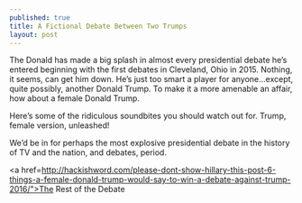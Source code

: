 ```yaml
---
published: true
title: A Fictional Debate Between Two Trumps
layout: post
---
```

The Donald has made a big splash in almost every presidential debate he’s entered beginning with the first debates in Cleveland, Ohio in 2015. Nothing, it seems, can get him down. He’s just too smart a player for anyone…except, quite possibly, another Donald Trump. To make it a more amenable an affair, how about a female Donald Trump.

Here’s some of the ridiculous soundbites you should watch out for. Trump, female version, unleashed!

We’d be in for perhaps the most explosive presidential debate in the history of TV and the nation, and debates, period.

<a href=http://hackishword.com/please-dont-show-hillary-this-post-6-things-a-female-donald-trump-would-say-to-win-a-debate-against-trump-2016/">The Rest of the Debate</a>